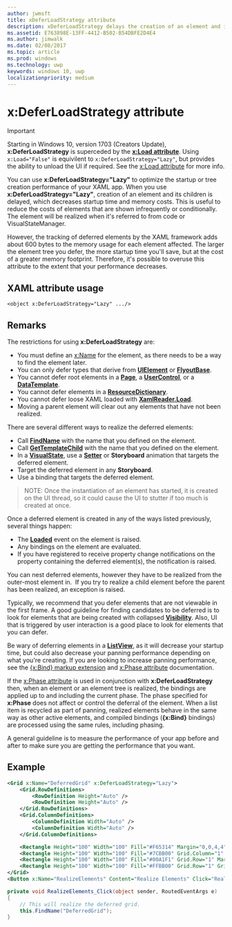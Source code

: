 ```yaml
---
author: jwmsft
title: xDeferLoadStrategy attribute
description: xDeferLoadStrategy delays the creation of an element and its children, decreasing startup time but increasing memory usage slightly. Each element affected adds about 600 bytes to the memory usage.
ms.assetid: E763898E-13FF-4412-B502-B54DBFE2D4E4
ms.author: jimwalk
ms.date: 02/08/2017
ms.topic: article
ms.prod: windows
ms.technology: uwp
keywords: windows 10, uwp
localizationpriority: medium
---
```

# x:DeferLoadStrategy attribute

> [!IMPORTANT]
> Starting in Windows 10, version 1703 (Creators Update), **x:DeferLoadStrategy** is superceded by the [**x:Load attribute**](x-load-attribute.md). Using `x:Load="False"` is equivilent to `x:DeferLoadStrategy="Lazy"`, but provides the ability to unload the UI if required. See the [x:Load attribute](x-load-attribute.md) for more info.

You can use **x:DeferLoadStrategy="Lazy"** to optimize the startup or tree creation performance of your XAML app. When you use **x:DeferLoadStrategy="Lazy"**, creation of an element and its children is delayed, which decreases startup time and memory costs. This is useful to reduce the costs of elements that are shown infrequently or conditionally. The element will be realized when it's referred to from code or VisualStateManager.

However, the tracking of deferred elements by the XAML framework adds about 600 bytes to the memory usage for each element affected. The larger the element tree you defer, the more startup time you'll save, but at the cost of a greater memory footprint. Therefore, it's possible to overuse this attribute to the extent that your performance decreases.

## XAML attribute usage

``` syntax
<object x:DeferLoadStrategy="Lazy" .../>
```

## Remarks

The restrictions for using **x:DeferLoadStrategy** are:

- You must define an [x:Name](x-name-attribute.md) for the element, as there needs to be a way to find the element later.
- You can only defer types that derive from [**UIElement**](https://msdn.microsoft.com/library/windows/apps/br208911) or [**FlyoutBase**](https://msdn.microsoft.com/library/windows/apps/dn279249).
- You cannot defer root elements in a [**Page**](https://msdn.microsoft.com/library/windows/apps/windows.ui.xaml.controls.page), a [**UserControl**](https://msdn.microsoft.com/library/windows/apps/windows.ui.xaml.controls.usercontrol), or a [**DataTemplate**](https://msdn.microsoft.com/library/windows/apps/br242348).
- You cannot defer elements in a [**ResourceDictionary**](https://msdn.microsoft.com/library/windows/apps/br208794).
- You cannot defer loose XAML loaded with [**XamlReader.Load**](https://msdn.microsoft.com/library/windows/apps/br228048).
- Moving a parent element will clear out any elements that have not been realized.

There are several different ways to realize the deferred elements:

- Call [**FindName**](https://msdn.microsoft.com/library/windows/apps/br208715) with the name that you defined on the element.
- Call [**GetTemplateChild**](https://msdn.microsoft.com/library/windows/apps/br209416) with the name that you defined on the element.
- In a [**VisualState**](https://msdn.microsoft.com/library/windows/apps/br209007), use a [**Setter**](https://msdn.microsoft.com/library/windows/apps/br208817) or **Storyboard** animation that targets the deferred element.
- Target the deferred element in any **Storyboard**.
- Use a binding that targets the deferred element.

> NOTE: Once the instantiation of an element has started, it is created on the UI thread, so it could cause the UI to stutter if too much is created at once.

Once a deferred element is created in any of the ways listed previously, several things happen:

- The [**Loaded**](https://msdn.microsoft.com/library/windows/apps/br208723) event on the element is raised.
- Any bindings on the element are evaluated.
- If you have registered to receive property change notifications on the property containing the deferred element(s), the notification is raised.

You can nest deferred elements, however they have to be realized from the outer-most element in.  If you try to realize a child element before the parent has been realized, an exception is raised.

Typically, we recommend that you defer elements that are not viewable in the first frame. A good guideline for finding candidates to be deferred is to look for elements that are being created with collapsed [**Visibility**](https://msdn.microsoft.com/library/windows/apps/br208992). Also, UI that is triggered by user interaction is a good place to look for elements that you can defer.

Be wary of deferring elements in a [**ListView**](https://msdn.microsoft.com/library/windows/apps/br242878), as it will decrease your startup time, but could also decrease your panning performance depending on what you're creating. If you are looking to increase panning performance, see the [{x:Bind} markup extension](x-bind-markup-extension.md) and [x:Phase attribute](x-phase-attribute.md) documentation.

If the [x:Phase attribute](x-phase-attribute.md) is used in conjunction with **x:DeferLoadStrategy** then, when an element or an element tree is realized, the bindings are applied up to and including the current phase. The phase specified for **x:Phase** does not affect or control the deferral of the element. When a list item is recycled as part of panning, realized elements behave in the same way as other active elements, and compiled bindings (**{x:Bind}** bindings) are processed using the same rules, including phasing.

A general guideline is to measure the performance of your app before and after to make sure you are getting the performance that you want.

## Example

```xml
<Grid x:Name="DeferredGrid" x:DeferLoadStrategy="Lazy">
    <Grid.RowDefinitions>
        <RowDefinition Height="Auto" />
        <RowDefinition Height="Auto" />
    </Grid.RowDefinitions>
    <Grid.ColumnDefinitions>
        <ColumnDefinition Width="Auto" />
        <ColumnDefinition Width="Auto" />
    </Grid.ColumnDefinitions>

    <Rectangle Height="100" Width="100" Fill="#F65314" Margin="0,0,4,4" />
    <Rectangle Height="100" Width="100" Fill="#7CBB00" Grid.Column="1" Margin="4,0,0,4" />
    <Rectangle Height="100" Width="100" Fill="#00A1F1" Grid.Row="1" Margin="0,4,4,0" />
    <Rectangle Height="100" Width="100" Fill="#FFBB00" Grid.Row="1" Grid.Column="1" Margin="4,4,0,0" />
</Grid>
<Button x:Name="RealizeElements" Content="Realize Elements" Click="RealizeElements_Click"/>
```

```csharp
private void RealizeElements_Click(object sender, RoutedEventArgs e)
{
    // This will realize the deferred grid.
    this.FindName("DeferredGrid");
}
```
